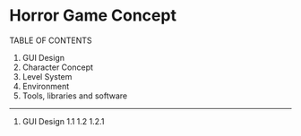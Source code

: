 # Horror Game Concept


TABLE OF CONTENTS
1. GUI Design
2. Character Concept
3. Level System
4. Environment
5. Tools, libraries and software
---


1. GUI Design
1.1 
1.2
1.2.1